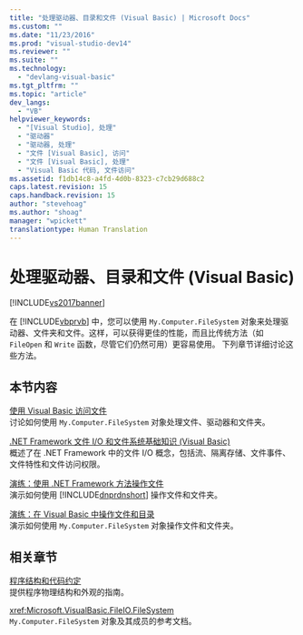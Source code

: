 ```yaml
---
title: "处理驱动器、目录和文件 (Visual Basic) | Microsoft Docs"
ms.custom: ""
ms.date: "11/23/2016"
ms.prod: "visual-studio-dev14"
ms.reviewer: ""
ms.suite: ""
ms.technology: 
  - "devlang-visual-basic"
ms.tgt_pltfrm: ""
ms.topic: "article"
dev_langs: 
  - "VB"
helpviewer_keywords: 
  - "[Visual Studio], 处理"
  - "驱动器"
  - "驱动器, 处理"
  - "文件 [Visual Basic], 访问"
  - "文件 [Visual Basic], 处理"
  - "Visual Basic 代码, 文件访问"
ms.assetid: f1db14c8-a4fd-4d0b-8323-c7cb29d688c2
caps.latest.revision: 15
caps.handback.revision: 15
author: "stevehoag"
ms.author: "shoag"
manager: "wpickett"
translationtype: Human Translation
---
```

# 处理驱动器、目录和文件 (Visual Basic)
[!INCLUDE[vs2017banner](../../../../csharp/includes/vs2017banner.md)]

在 [!INCLUDE[vbprvb](../../../../csharp/programming-guide/concepts/linq/includes/vbprvb_md.md)] 中，您可以使用 `My.Computer.FileSystem` 对象来处理驱动器、文件夹和文件。这样，可以获得更佳的性能，而且比传统方法（如 `FileOpen` 和 `Write` 函数，尽管它们仍然可用）更容易使用。  下列章节详细讨论这些方法。  
  
## 本节内容  
 [使用 Visual Basic 访问文件](../../../../visual-basic/developing-apps/programming/drives-directories-files/file-access.md)  
 讨论如何使用 `My.Computer.FileSystem` 对象处理文件、驱动器和文件夹。  
  
 [.NET Framework 文件 I\/O 和文件系统基础知识 \(Visual Basic\)](../../../../visual-basic/developing-apps/programming/drives-directories-files/basics-of-net-framework-file-io-and-the-file-system.md)  
 概述了在 .NET Framework 中的文件 I\/O 概念，包括流、隔离存储、文件事件、文件特性和文件访问权限。  
  
 [演练：使用 .NET Framework 方法操作文件](../../../../visual-basic/developing-apps/programming/drives-directories-files/walkthrough-manipulating-files-by-using-net-framework-methods.md)  
 演示如何使用 [!INCLUDE[dnprdnshort](../../../../csharp/getting-started/includes/dnprdnshort_md.md)] 操作文件和文件夹。  
  
 [演练：在 Visual Basic 中操作文件和目录](../../../../visual-basic/developing-apps/programming/drives-directories-files/walkthrough-manipulating-files-and-directories.md)  
 演示如何使用 `My.Computer.FileSystem` 对象操作文件和文件夹。  
  
## 相关章节  
 [程序结构和代码约定](../../../../visual-basic/programming-guide/program-structure/program-structure-and-code-conventions.md)  
 提供程序物理结构和外观的指南。  
  
 <xref:Microsoft.VisualBasic.FileIO.FileSystem>  
 `My.Computer.FileSystem` 对象及其成员的参考文档。